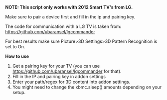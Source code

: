  **NOTE: This script only works with 2012 Smart TV's from LG.**
 
 Make sure to pair a device first and fill in the ip and pairing key.
 
 The code for communication with a LG TV is taken from: https://github.com/ubaransel/lgcommander
 
 For best results make sure Picture>3D Settings>3D Pattern Recognition is set to On.
 
 **How to use**
 1. Get a pairing key for your TV (you can use https://github.com/ubaransel/lgcommander for that).
 2. Fill in the IP and pairing key in addon settings
 3. Enter your path/regex for 3D content into addon settings.
 4. You might need to change the xbmc.sleep() amounts depending on your setup.
 
